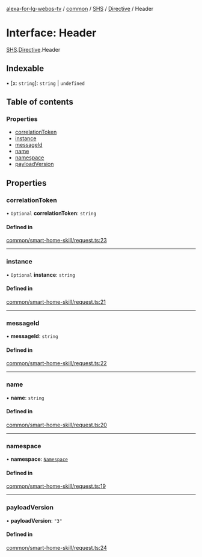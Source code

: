 [alexa-for-lg-webos-tv](../README.md) / [common](../modules/common.md) / [SHS](../modules/common.SHS.md) / [Directive](../modules/common.SHS.Directive.md) / Header

# Interface: Header

[SHS](../modules/common.SHS.md).[Directive](../modules/common.SHS.Directive.md).Header

## Indexable

▪ [x: `string`]: `string` \| `undefined`

## Table of contents

### Properties

- [correlationToken](common.SHS.Directive.Header-1.md#correlationtoken)
- [instance](common.SHS.Directive.Header-1.md#instance)
- [messageId](common.SHS.Directive.Header-1.md#messageid)
- [name](common.SHS.Directive.Header-1.md#name)
- [namespace](common.SHS.Directive.Header-1.md#namespace)
- [payloadVersion](common.SHS.Directive.Header-1.md#payloadversion)

## Properties

### correlationToken

• `Optional` **correlationToken**: `string`

#### Defined in

[common/smart-home-skill/request.ts:23](https://github.com/pebender/alexa-for-lg-webos-tv/blob/ed6e832de9301ef89b625820a22ad4e5b6c0e1d9/src/common/smart-home-skill/request.ts#L23)

___

### instance

• `Optional` **instance**: `string`

#### Defined in

[common/smart-home-skill/request.ts:21](https://github.com/pebender/alexa-for-lg-webos-tv/blob/ed6e832de9301ef89b625820a22ad4e5b6c0e1d9/src/common/smart-home-skill/request.ts#L21)

___

### messageId

• **messageId**: `string`

#### Defined in

[common/smart-home-skill/request.ts:22](https://github.com/pebender/alexa-for-lg-webos-tv/blob/ed6e832de9301ef89b625820a22ad4e5b6c0e1d9/src/common/smart-home-skill/request.ts#L22)

___

### name

• **name**: `string`

#### Defined in

[common/smart-home-skill/request.ts:20](https://github.com/pebender/alexa-for-lg-webos-tv/blob/ed6e832de9301ef89b625820a22ad4e5b6c0e1d9/src/common/smart-home-skill/request.ts#L20)

___

### namespace

• **namespace**: [`Namespace`](../modules/common.SHS.Directive.Header.md#namespace)

#### Defined in

[common/smart-home-skill/request.ts:19](https://github.com/pebender/alexa-for-lg-webos-tv/blob/ed6e832de9301ef89b625820a22ad4e5b6c0e1d9/src/common/smart-home-skill/request.ts#L19)

___

### payloadVersion

• **payloadVersion**: ``"3"``

#### Defined in

[common/smart-home-skill/request.ts:24](https://github.com/pebender/alexa-for-lg-webos-tv/blob/ed6e832de9301ef89b625820a22ad4e5b6c0e1d9/src/common/smart-home-skill/request.ts#L24)
